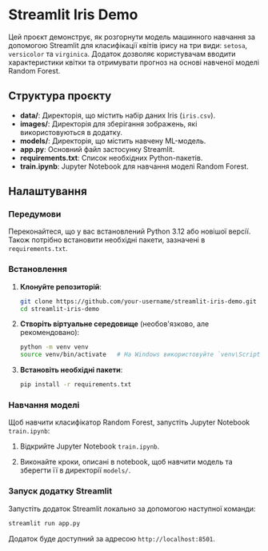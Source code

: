 # Streamlit Iris Demo

Цей проєкт демонструє, як розгорнути модель машинного навчання за допомогою Streamlit для класифікації квітів ірису на три види: `setosa`, `versicolor` та `virginica`. Додаток дозволяє користувачам вводити характеристики квітки та отримувати прогноз на основі навченої моделі Random Forest.

## Структура проєкту

- **data/**: Директорія, що містить набір даних Iris (`iris.csv`).
- **images/**: Директорія для зберігання зображень, які використовуються в додатку.
- **models/**: Директорія, що містить навчену ML-модель.
- **app.py**: Основний файл застосунку Streamlit.
- **requirements.txt**: Список необхідних Python-пакетів.
- **train.ipynb**: Jupyter Notebook для навчання моделі Random Forest.

## Налаштування

### Передумови

Переконайтеся, що у вас встановлений Python 3.12 або новішої версії. Також потрібно встановити необхідні пакети, зазначені в `requirements.txt`.

### Встановлення

1. **Клонуйте репозиторій**:
   ```bash
   git clone https://github.com/your-username/streamlit-iris-demo.git
   cd streamlit-iris-demo
   ```

2. **Створіть віртуальне середовище** (необов'язково, але рекомендовано):
   ```bash
   python -m venv venv
   source venv/bin/activate   # На Windows використовуйте `venv\Scripts\activate`
   ```

3. **Встановіть необхідні пакети**:
   ```bash
   pip install -r requirements.txt
   ```

### Навчання моделі

Щоб навчити класифікатор Random Forest, запустіть Jupyter Notebook `train.ipynb`:

1. Відкрийте Jupyter Notebook `train.ipynb`.

2. Виконайте кроки, описані в notebook, щоб навчити модель та зберегти її в директорії `models/`.

### Запуск додатку Streamlit

Запустіть додаток Streamlit локально за допомогою наступної команди:

```bash
streamlit run app.py
```

Додаток буде доступний за адресою `http://localhost:8501`.
